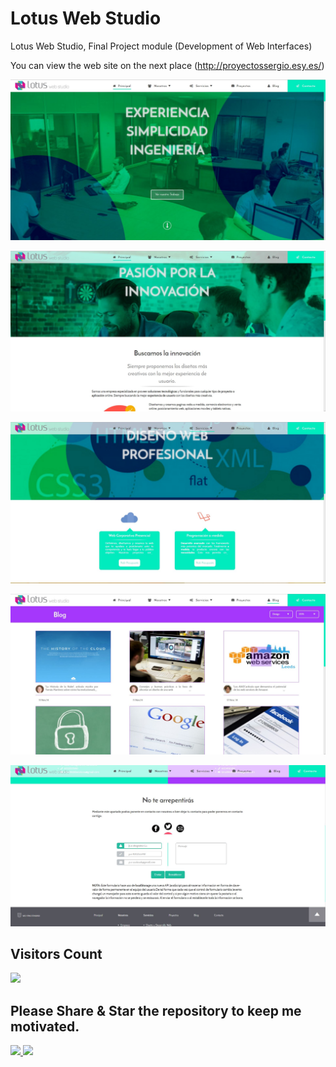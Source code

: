 ﻿# Lotus Web Studio

Lotus Web Studio, Final Project module (Development of Web Interfaces)

You can view the web site on the next place (http://proyectossergio.esy.es/)

![lotusWebStudio](captura1.JPG "Lotus Web Studio")

![lotusWebStudio](captura2.JPG "Lotus Web Studio")

![lotusWebStudio](captura3.JPG "Lotus Web Studio")

![lotusWebStudio](captura4.JPG "Lotus Web Studio")

![lotusWebStudio](captura5.JPG "Lotus Web Studio")


## Visitors Count

<img width="auto" src="https://profile-counter.glitch.me/lotus-web-studio/count.svg" />

## Please Share & Star the repository to keep me motivated.
  <a href = "https://github.com/sergio11/lotus-web-studio/stargazers">
     <img src = "https://img.shields.io/github/stars/sergio11/lotus-web-studio" />
  </a>
  <a href = "https://twitter.com/SergioReact418">
     <img src = "https://img.shields.io/twitter/url?label=follow&style=social&url=https%3A%2F%2Ftwitter.com%2FSergioReact418" />
  </a>

